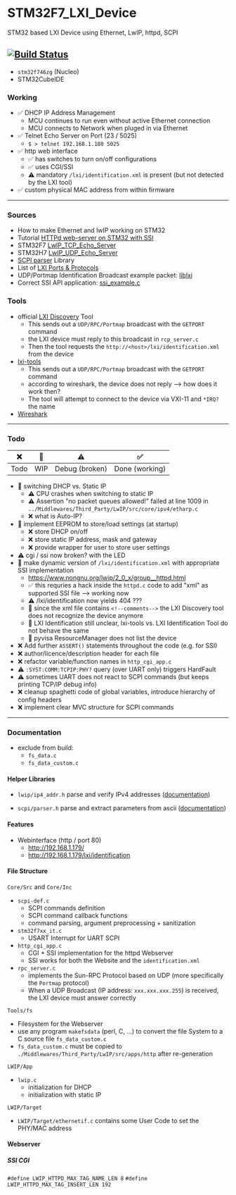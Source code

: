 # STM32F7_LXI_Device
STM32 based LXI Device using Ethernet, LwIP, httpd, SCPI

[![Build Status](https://jenkins.kaon.ch/buildStatus/icon?job=STM32f7+TCPI+VXI+Device&build=1)](https://jenkins.kaon.ch/job/STM32f7%20TCPI%20VXI%20Device/1/)
---

- `stm32f746zg` (Nucleo)
- STM32CubeIDE

### Working

- ✅ DHCP IP Address Management
    + MCU continues to run even without active Ethernet connection
    + MCU connects to Network when pluged in via Ethernet
- ✅ Telnet Echo Server on Port (23 / 5025)
    + `$ > telnet 192.168.1.180 5025`
- ✅ http web interface
    + ✅ has switches to turn on/off configurations
    + ✅ uses CGI/SSI
    + ⚠️ mandatory `/lxi/identification.xml` is present (but not detected by the LXI tool)
- ✅ custom physical MAC address from within firmware


---

### Sources

- How to make Ethernet and lwIP working on STM32 [](https://community.st.com/s/question/0D50X0000BOtfhnSQB/how-to-make-ethernet-and-lwip-working-on-stm32)
- Tutorial [HTTPd web-server on STM32 with SSI](http://ausleuchtung.ch/stm32-nucleo-f767zi-web-server/)
- STM32F7 [LwIP_TCP_Echo_Server](https://github.com/STMicroelectronics/STM32CubeF7/tree/master/Projects/STM32756G_EVAL/Applications/LwIP/LwIP_TCP_Echo_Server)
- STM32H7 [LwIP_UDP_Echo_Server](https://github.com/STMicroelectronics/STM32CubeH7/blob/master/Projects/STM32H743I-EVAL/Applications/LwIP/LwIP_UDP_Echo_Server/Src/udp_echoserver.c)
- [SCPI parser](https://www.jaybee.cz/scpi-parser/) Library
- List of [LXI Ports & Protocols](https://www.lxistandard.org/About/LXI-Protocols.aspx)
- UDP/Portmap Identification Broadcast example packet: [liblxi](https://github.com/lxi-tools/liblxi/blob/master/src/vxi11.c#L57)
- Correct SSI API application: [ssi_example.c](https://github.com/particle-iot/lwip/blob/master/contrib/examples/httpd/ssi_example/ssi_example.c)

### Tools

- official [LXI Discovery](https://www.lxistandard.org/About/LXI-Discovery-Tools.aspx) Tool
    + This sends out a `UDP/RPC/Portmap` broadcast with the `GETPORT` command
    + the LXI device must reply to this broadcast in `rcp_server.c`
    + Then the tool requests the `http://<host>/lxi/identification.xml` from the device
- [lxi-tools](https://lxi-tools.github.io/)
    + This sends out a `UDP/RPC/Portmap` broadcast with the `GETPORT` command
    + according to wireshark, the device does not reply --> how does it work then?
    + The tool will attempt to connect to the device via VXI-11 and `*IRQ?` the name
- [Wireshark](https://www.wireshark.org/)

---

### Todo

| ❌ | 🔄 | ⚠️ | ✅ |
|:---:|:---:|:---:|:---:|
| Todo | WIP | Debug (broken) | Done (working) |

- 🔄 switching DHCP vs. Static IP
    + ⚠️ CPU crashes when switching to static IP
    + ⚠️ Assertion "no packet queues allowed!" failed at line 1009 in `../Middlewares/Third_Party/LwIP/src/core/ipv4/etharp.c`
    + ❌ what is Auto-IP?
- 🔄 implement EEPROM to store/load settings (at startup)
    + ❌ store DHCP on/off
    + ❌ store static IP address, mask and gateway
    + ❌ provide wrapper for user to store user settings
- ⚠️ cgi / ssi now broken? with the LED
- 🔄 make dynamic version of `/lxi/identification.xml` with appropriate SSI implementation
    + https://www.nongnu.org/lwip/2_0_x/group__httpd.html
    + ✅ this requries a hack inside the `httpd.c` code to add "xml" as supported SSI file --> working now
    + ⚠️ /lxi/identification now yields 404 ???
    + 🔄 since the xml file contains `<!--comments-->` the LXI Discovery tool does not recognize the device anymore
    + 🔄 LXI Identification still unclear, lxi-tools vs. LXI Identification Tool do not behave the same
    + 🔄 pyvisa ResourceManager does not list the device
- ❌ Add further `ASSERT()` statements throughout the code (e.g. for SSI)
- ❌ author/licence/description header for each file
- ❌ refactor variable/function names in `http_cgi_app.c`
- ⚠️ `:SYST:COMM:TCPIP:PHY?` query (over UART only) triggers HardFault
- ⚠️ sometimes UART does not react to SCPI commands (but keeps printing TCP/IP debug info)
- ❌ cleanup spaghetti code of global variables, introduce hierarchy of config headers
- ❌ implement clear MVC structure for SCPI commands


---

### Documentation

- exclude from build:
    + `fs_data.c`
    + `fs_data_custom.c`

#### Helper Libraries

- `lwip/ip4_addr.h` parse and verify IPv4 addresses ([documentation](https://www.nongnu.org/lwip/2_0_x/ip4__addr_8h.html))

- `scpi/parser.h` parse and extract parameters from ascii ([documentation](https://www.jaybee.cz/scpi-parser/api/))

#### Features

- Webinterface (http / port 80)
    + http://192.168.1.179/
    + http://192.168.1.179/lxi/identification 

#### File Structure

`Core/Src` and `Core/Inc`

- `scpi-def.c`
    + SCPI commands definition
    + SCPI command callback functions
    + command parsing, argument preprocessing + sanitization
- `stm32f7xx_it.c`
    + USART Interrupt for UART SCPI
- `http_cgi_app.c`
    + CGI + SSI implementation for the httpd Webserver
    + SSI works for both the Website and the `identification.xml`
- `rpc_server.c`
    + implements the Sun-RPC Protocol based on UDP (more specifically the `Portmap` protocol)
    + When a UDP Broadcast (IP address: `xxx.xxx.xxx.255`) is received, the LXI device must answer correctly

`Tools/fs`

- Filesystem for the Webserver
- use any program `makefsdata` (perl, C, ...) to convert the file System to a C source file `fs_data_custom.c`
- `fs_data_custom.c` must be copied to `./Middlewares/Third_Party/LwIP/src/apps/http` after re-generation

`LWIP/App`

- `lwip.c` 
    + initialization for DHCP
    + initialization with static IP

`LWIP/Target`

- `LWIP/Target/ethernetif.c` contains some User Code to set the PHY/MAC address

#### Webserver

##### SSI CGI

`#define LWIP_HTTPD_MAX_TAG_NAME_LEN 8`
`#define LWIP_HTTPD_MAX_TAG_INSERT_LEN 192`


































